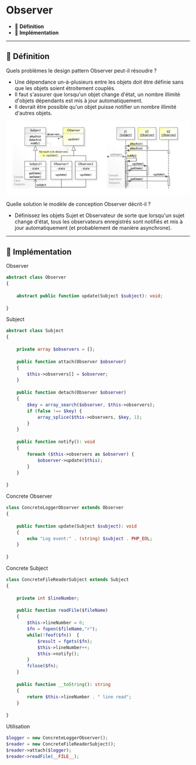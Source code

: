 # Observer

*  🔖 **Définition**
*  🔖 **Implémentation**

___

## 📑 Définition

Quels problèmes le design pattern Observer peut-il résoudre ?

* Une dépendance un-à-plusieurs entre les objets doit être définie sans que les objets soient étroitement couplés.
* Il faut s'assurer que lorsqu'un objet change d'état, un nombre illimité d'objets dépendants est mis à jour automatiquement.
* Il devrait être possible qu'un objet puisse notifier un nombre illimité d'autres objets.

![image](https://raw.githubusercontent.com/seeren-training/Design-Pattern/master/wiki/resources/Observer.jpg)

Quelle solution le modèle de conception Observer décrit-il ?

* Définissez les objets Sujet et Observateur de sorte que lorsqu'un sujet change d'état, tous les observateurs enregistrés sont notifiés et mis à jour automatiquement (et probablement de manière asynchrone).

___

## 📑 Implémentation

Observer

```php
abstract class Observer
{

    abstract public function update(Subject $subject): void;

}
```

Subject

```php
abstract class Subject
{

    private array $observers = [];

    public function attach(Observer $observer)
    {
        $this->observers[] = $observer;
    }

    public function detach(Observer $observer)
    {
        $key = array_search($observer, $this->observers);
        if (false !== $key) {
            array_splice($this->observers, $key, 1);
        }
    }

    public function notify(): void
    {
        foreach ($this->observers as $observer) {
            $observer->update($this);
        }
    }

}
```

Concrete Observer

```php
class ConcreteLoggerObserver extends Observer
{

    public function update(Subject $subject): void
    {
        echo "Log event:" . (string) $subject . PHP_EOL;
    }

}
```

Concrete Subject

```php
class ConcreteFileReaderSubject extends Subject
{

    private int $lineNumber;

    public function readFile($fileName)
    {
        $this->lineNumber = 0;
        $fn = fopen($fileName,"r");
        while(!feof($fn))  {
            $result = fgets($fn);
            $this->lineNumber++;
            $this->notify();
        }
        fclose($fn);
    }

    public function __toString(): string
    {
        return $this->lineNumber . " line read";
    }

}
```

Utilisation

```php
$logger = new ConcreteLoggerObserver();
$reader = new ConcreteFileReaderSubject();
$reader->attach($logger);
$reader->readFile(__FILE__);
```
